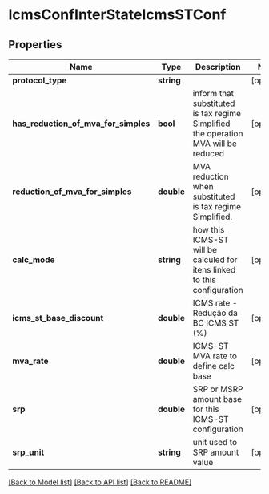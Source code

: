# IcmsConfInterStateIcmsSTConf

## Properties
Name | Type | Description | Notes
------------ | ------------- | ------------- | -------------
**protocol_type** | **string** |  | [optional] 
**has_reduction_of_mva_for_simples** | **bool** | inform that substituted is tax regime Simplified the operation MVA will be reduced | [optional] 
**reduction_of_mva_for_simples** | **double** | MVA reduction when substituted is tax regime Simplified. | [optional] 
**calc_mode** | **string** | how this ICMS-ST will be calculed for itens linked to this configuration | [optional] 
**icms_st_base_discount** | **double** | ICMS rate - Redução da BC ICMS ST (%) | [optional] 
**mva_rate** | **double** | ICMS-ST MVA rate to define calc base | [optional] 
**srp** | **double** | SRP or MSRP amount base for this ICMS-ST configuration | [optional] 
**srp_unit** | **string** | unit used to SRP amount value | [optional] 

[[Back to Model list]](../README.md#documentation-for-models) [[Back to API list]](../README.md#documentation-for-api-endpoints) [[Back to README]](../README.md)


